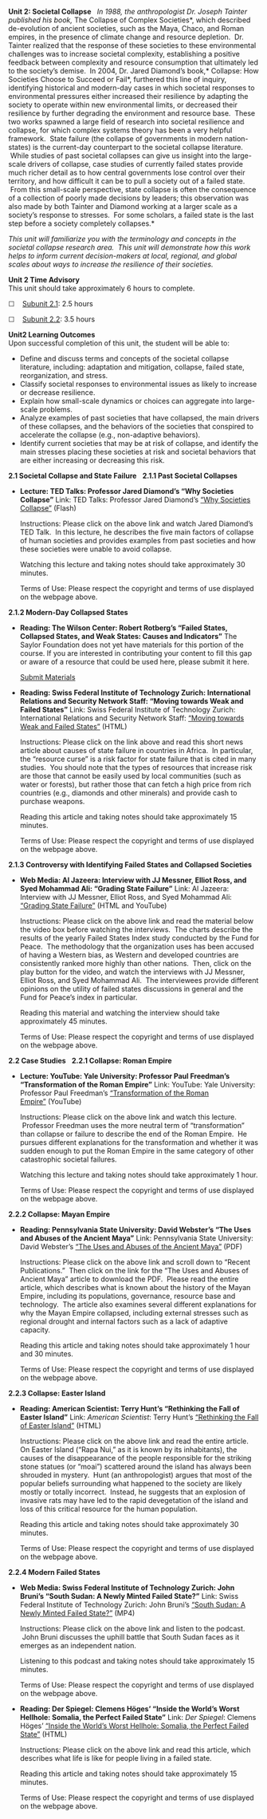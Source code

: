 **Unit 2: Societal Collapse** <span id="2"></span> 
*In 1988, the anthropologist Dr. Joseph Tainter published his book,* The
Collapse of Complex Societies*, which described de-evolution of ancient
societies, such as the Maya, Chaco, and Roman empires, in the presence
of climate change and resource depletion.  Dr. Tainter realized that the
response of these societies to these environmental challenges was to
increase societal complexity, establishing a positive feedback between
complexity and resource consumption that ultimately led to the society’s
demise.  In 2004, Dr. Jared Diamond’s book,* Collapse: How Societies
Choose to Succeed or Fail*, furthered this line of inquiry, identifying
historical and modern-day cases in which societal responses to
environmental pressures either increased their resilience by adapting
the society to operate within new environmental limits, or decreased
their resilience by further degrading the environment and resource base.
 These two works spawned a large field of research into societal
resilience and collapse, for which complex systems theory has been a
very helpful framework.  State failure (the collapse of governments in
modern nation-states) is the current-day counterpart to the societal
collapse literature.  While studies of past societal collapses can give
us insight into the large-scale drivers of collapse, case studies of
currently failed states provide much richer detail as to how central
governments lose control over their territory, and how difficult it can
be to pull a society out of a failed state.  From this small-scale
perspective, state collapse is often the consequence of a collection of
poorly made decisions by leaders; this observation was also made by both
Tainter and Diamond working at a larger scale as a society’s response to
stresses.  For some scholars, a failed state is the last step before a
society completely collapses.*  
  
 *This unit will familiarize you with the terminology and concepts in
the societal collapse research area.  This unit will demonstrate how
this work helps to inform current decision-makers at local, regional,
and global scales about ways to increase the resilience of their
societies.*

**Unit 2 Time Advisory**  
This unit should take approximately 6 hours to complete.  
  
 ☐    [Subunit 2.1](http://www.saylor.org/courses/envs504/#2.1): 2.5
hours  
  
 ☐    [Subunit 2.2](http://www.saylor.org/courses/envs504/#2.2): 3.5
hours

**Unit2 Learning Outcomes**  
Upon successful completion of this unit, the student will be able to:
-   Define and discuss terms and concepts of the societal collapse
    literature, including: adaptation and mitigation, collapse, failed
    state, reorganization, and stress.
-   Classify societal responses to environmental issues as likely to
    increase or decrease resilience.
-   Explain how small-scale dynamics or choices can aggregate into
    large-scale problems.
-   Analyze examples of past societies that have collapsed, the main
    drivers of these collapses, and the behaviors of the societies that
    conspired to accelerate the collapse (e.g., non-adaptive behaviors).
-   Identify current societies that may be at risk of collapse, and
    identify the main stresses placing these societies at risk and
    societal behaviors that are either increasing or decreasing this
    risk.

**2.1 Societal Collapse and State Failure** <span id="2.1"></span> 
**2.1.1 Past Societal Collapses** <span id="2.1.1"></span> 
-   **Lecture: TED Talks: Professor Jared Diamond’s “Why Societies
    Collapse”**
    Link: TED Talks: Professor Jared Diamond’s [“Why Societies
    Collapse”](http://www.ted.com/talks/jared_diamond_on_why_societies_collapse.html) (Flash)  
      
     Instructions: Please click on the above link and watch Jared
    Diamond’s TED Talk.  In this lecture, he describes the five main
    factors of collapse of human societies and provides examples from
    past societies and how these societies were unable to avoid
    collapse.  
      
     Watching this lecture and taking notes should take approximately 30
    minutes.  
      
     Terms of Use: Please respect the copyright and terms of use
    displayed on the webpage above.

**2.1.2 Modern-Day Collapsed States** <span id="2.1.2"></span> 
-   **Reading: The Wilson Center: Robert Rotberg’s “Failed States,
    Collapsed States, and Weak States: Causes and Indicators”**
    The Saylor Foundation does not yet have materials for this portion
    of the course. If you are interested in contributing your content to
    fill this gap or aware of a resource that could be used here, please
    submit it here.

    [Submit Materials](/contribute/)

-   **Reading: Swiss Federal Institute of Technology Zurich:
    International Relations and Security Network Staff: “Moving towards
    Weak and Failed States”**
    Link: Swiss Federal Institute of Technology Zurich: International
    Relations and Security Network Staff: [“Moving towards Weak and
    Failed
    States”](http://www.isn.ethz.ch/isn/Digital-Library/Special-Feature/Detail?lng=en&id=143293&tabid=1452420697&contextid774=143293&contextid775=143290) (HTML)  
      
     Instructions: Please click on the link above and read this short
    news article about causes of state failure in countries in Africa.
     In particular, the “resource curse” is a risk factor for state
    failure that is cited in many studies.  You should note that the
    types of resources that increase risk are those that cannot be
    easily used by local communities (such as water or forests), but
    rather those that can fetch a high price from rich countries (e.g.,
    diamonds and other minerals) and provide cash to purchase weapons.  
      
     Reading this article and taking notes should take approximately 15
    minutes.  
      
     Terms of Use: Please respect the copyright and terms of use
    displayed on the webpage above.

**2.1.3 Controversy with Identifying Failed States and Collapsed
Societies** <span id="2.1.3"></span> 
-   **Web Media: Al Jazeera: Interview with JJ Messner, Elliot Ross, and
    Syed Mohammad Ali: “Grading State Failure”**
    Link: Al Jazeera: Interview with JJ Messner, Elliot Ross, and Syed
    Mohammad Ali: [“Grading State
    Failure”](https://web.archive.org/web/20130701002413/http://stream.aljazeera.com/story/grading-state-failure-0022317) (HTML
    and YouTube)  
      
     Instructions: Please click on the above link and read the material
    below the video box before watching the interviews.  The charts
    describe the results of the yearly Failed States Index study
    conducted by the Fund for Peace.  The methodology that the
    organization uses has been accused of having a Western bias, as
    Western and developed countries are consistently ranked more highly
    than other nations.  Then, click on the play button for the video,
    and watch the interviews with JJ Messner, Elliot Ross, and Syed
    Mohammad Ali.  The interviewees provide different opinions on the
    utility of failed states discussions in general and the Fund for
    Peace’s index in particular.  
      
     Reading this material and watching the interview should take
    approximately 45 minutes.  
      
     Terms of Use: Please respect the copyright and terms of use
    displayed on the webpage above.

**2.2 Case Studies** <span id="2.2"></span> 
**2.2.1 Collapse: Roman Empire** <span id="2.2.1"></span> 
-   **Lecture: YouTube: Yale University: Professor Paul Freedman’s
    “Transformation of the Roman Empire”**
    Link: YouTube: Yale University: Professor Paul Freedman’s
    [“Transformation of the Roman
    Empire”](http://www.youtube.com/watch?v=7_ssRpso9e8&list=EC77A337915A76F660&index=6&feature=plpp_video) (YouTube)  
      
     Instructions: Please click on the above link and watch this
    lecture.  Professor Freedman uses the more neutral term of
    “transformation” than collapse or failure to describe the end of the
    Roman Empire.  He pursues different explanations for the
    transformation and whether it was sudden enough to put the Roman
    Empire in the same category of other catastrophic societal
    failures.  
      
     Watching this lecture and taking notes should take approximately 1
    hour.  
      
     Terms of Use: Please respect the copyright and terms of use
    displayed on the webpage above.

**2.2.2 Collapse: Mayan Empire** <span id="2.2.2"></span> 
-   **Reading: Pennsylvania State University: David Webster’s “The Uses
    and Abuses of the Ancient Maya”**
    Link: Pennsylvania State University: David Webster’s [“The Uses and
    Abuses of the Ancient
    Maya”](http://web.archive.org/web/20120120033927/http://www.anthro.psu.edu/faculty_staff/docs/Webster_GermanyMaya.pdf) (PDF)  
      
     Instructions: Please click on the above link and scroll down to
    “Recent Publications.”  Then click on the link for the “The Uses and
    Abuses of Ancient Maya” article to download the PDF.  Please read
    the entire article, which describes what is known about the history
    of the Mayan Empire, including its populations, governance, resource
    base and technology.  The article also examines several different
    explanations for why the Mayan Empire collapsed, including external
    stresses such as regional drought and internal factors such as a
    lack of adaptive capacity.  
      
     Reading this article and taking notes should take approximately 1
    hour and 30 minutes.  
      
     Terms of Use: Please respect the copyright and terms of use
    displayed on the webpage above.

**2.2.3 Collapse: Easter Island** <span id="2.2.3"></span> 
-   **Reading: American Scientist: Terry Hunt’s “Rethinking the Fall of
    Easter Island”**
    Link: *American Scientist*: Terry Hunt’s [“Rethinking the Fall of
    Easter
    Island”](https://www.americanscientist.org/issues/feature/rethinking-the-fall-of-easter-island/1) (HTML)  
      
     Instructions: Please click on the above link and read the entire
    article.  On Easter Island (“Rapa Nui,” as it is known by its
    inhabitants), the causes of the disappearance of the people
    responsible for the striking stone statues (or “moai”) scattered
    around the island has always been shrouded in mystery.  Hunt (an
    anthropologist) argues that most of the popular beliefs surrounding
    what happened to the society are likely mostly or totally incorrect.
     Instead, he suggests that an explosion of invasive rats may have
    led to the rapid devegetation of the island and loss of this
    critical resource for the human population.  
      
     Reading this article and taking notes should take approximately 30
    minutes.  
      
     Terms of Use: Please respect the copyright and terms of use
    displayed on the webpage above.

**2.2.4 Modern Failed States** <span id="2.2.4"></span> 
-   **Web Media: Swiss Federal Institute of Technology Zurich: John
    Bruni’s “South Sudan: A Newly Minted Failed State?”**
    Link: Swiss Federal Institute of Technology Zurich: John Bruni’s
    [“South Sudan: A Newly Minted Failed
    State?”](http://vimeo.com/44367110) (MP4)  
      
     Instructions: Please click on the above link and listen to the
    podcast.  John Bruni discusses the uphill battle that South Sudan
    faces as it emerges as an independent nation.  
      
     Listening to this podcast and taking notes should take
    approximately 15 minutes.  
      
     Terms of Use: Please respect the copyright and terms of use
    displayed on the webpage above.

-   **Reading: Der Spiegel: Clemens Höges’ “Inside the World’s Worst
    Hellhole: Somalia, the Perfect Failed State”**
    Link: *Der Spiegel*: Clemens Höges’ [“Inside the World’s Worst
    Hellhole: Somalia, the Perfect Failed
    State”](http://www.spiegel.de/international/world/inside-the-world-s-worst-hellhole-somalia-the-perfect-failed-state-a-695224.html) (HTML)  
      
     Instructions: Please click on the above link and read this article,
    which describes what life is like for people living in a failed
    state.  
      
     Reading this article and taking notes should take approximately 15
    minutes.  
      
     Terms of Use: Please respect the copyright and terms of use
    displayed on the webpage above.



